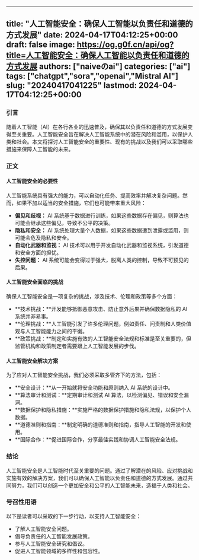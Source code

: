 
---
title: "人工智能安全：确保人工智能以负责任和道德的方式发展"
date: 2024-04-17T04:12:25+00:00
draft: false
image: https://og.g0f.cn/api/og?title=人工智能安全：确保人工智能以负责任和道德的方式发展
authors: ["naiveのai"]
categories: ["ai"]
tags: ["chatgpt","sora","openai","Mistral AI"]
slug: "20240417041225"
lastmod: 2024-04-17T04:12:25+00:00
---
### 引言

随着人工智能（AI）在各行各业的迅速普及，确保其以负责任和道德的方式发展变得至关重要。人工智能安全旨在解决人工智能系统中的潜在风险和滥用，以保护人类和社会。本文将探讨人工智能安全的重要性、现有的挑战以及我们可以采取哪些措施来保障人工智能的未来。

### 正文

#### 人工智能安全的必要性

人工智能系统具有强大的能力，可以自动化任务、提高效率并解决复杂问题。然而，如果不加以适当的安全措施，它们也可能带来重大风险：

- **偏见和歧视：** AI 系统基于数据进行训练，如果这些数据存在偏见，则算法也可能会继承这些偏见，导致不公平的决策。
- **隐私和安全：** AI 系统处理大量个人数据，如果这些数据遭到泄露或滥用，则可能会危及隐私和安全。
- **自动化武器和监视：** AI 技术可以用于开发自动化武器和监视系统，引发道德和安全方面的担忧。
- **失控问题：** AI 系统可能会变得过于强大，脱离人类的控制，导致不可预见的后果。

#### 人工智能安全面临的挑战

确保人工智能安全是一项复杂的挑战，涉及技术、伦理和政策等多个方面：

- **技术挑战：**开发能够抵御恶意攻击、防止意外后果并确保数据隐私的 AI 系统并非易事。
- **伦理挑战：**人工智能引发了许多伦理问题，例如责任、问责制和人类价值观与人工智能能力之间的平衡。
- **政策挑战：**制定和实施有效的人工智能安全法规和标准是至关重要的，但监管机构和政策制定者需要跟上人工智能发展的步伐。

#### 人工智能安全解决方案

为了应对人工智能安全挑战，我们必须采取多管齐下的方法，包括：

- **安全设计：**从一开始就将安全功能和原则纳入 AI 系统的设计中。
- **算法审计和测试：**定期审计和测试 AI 算法，以检测偏见、错误和安全漏洞。
- **数据保护和隐私措施：**实施严格的数据保护措施和隐私法规，以保护个人数据。
- **道德准则和指南：**制定明确的道德准则和指南，指导人工智能的开发和使用。
- **国际合作：**促进国际合作，分享最佳实践和协调人工智能安全法规。

### 结论

人工智能安全是人工智能时代至关重要的问题。通过了解潜在的风险、应对挑战和实施有效的解决方案，我们可以确保人工智能以负责任和道德的方式发展。通过共同努力，我们可以创造一个更加安全和公平的人工智能未来，造福于人类和社会。

### 号召性用语

以下是读者可以采取的下一步行动，以支持人工智能安全：

- 了解人工智能安全问题。
- 倡导负责任的人工智能发展政策。
- 参与人工智能安全研究和倡议。
- 促进人工智能领域的多样性和包容性。